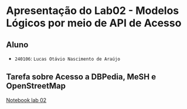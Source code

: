 # Apresentação do Lab02 - Modelos Lógicos por meio de API de Acesso

## Aluno
* `240106`: `Lucas Otávio Nascimento de Araújo`

## Tarefa sobre Acesso a DBPedia, MeSH e OpenStreetMap

[Notebook lab 02](https://github.com/Lucas-Otavio/MC536-Banco-de-Dados/tree/main/lab02/notebook/lab02-logic-model-dbpedia.ipynb)
